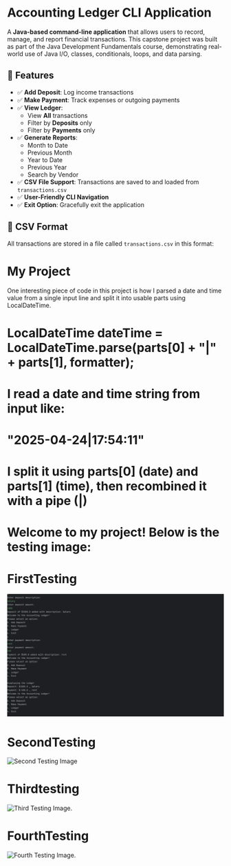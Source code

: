 # Accounting Ledger CLI Application

A **Java-based command-line application** that allows users to record, manage, and report financial transactions. This capstone project was built as part of the Java Development Fundamentals course, demonstrating real-world use of Java I/O, classes, conditionals, loops, and data parsing.

## 📁 Features

- ✅ **Add Deposit**: Log income transactions
- ✅ **Make Payment**: Track expenses or outgoing payments
- ✅ **View Ledger**:
  - View **All** transactions
  - Filter by **Deposits** only
  - Filter by **Payments** only
- ✅ **Generate Reports**:
  - Month to Date
  - Previous Month
  - Year to Date
  - Previous Year
  - Search by Vendor
- ✅ **CSV File Support**: Transactions are saved to and loaded from `transactions.csv`
- ✅ **User-Friendly CLI Navigation**
- ✅ **Exit Option**: Gracefully exit the application

## 📄 CSV Format

All transactions are stored in a file called `transactions.csv` in this format:

# My Project

One interesting piece of code in this project is how I parsed a date and time value from a single input line and split it 
into usable parts using LocalDateTime.

# LocalDateTime dateTime = LocalDateTime.parse(parts[0] + "|" + parts[1], formatter);
# I read a date and time string from input like:
# "2025-04-24|17:54:11"
# I split it using parts[0] (date) and parts[1] (time), then recombined it with a pipe (|)

# Welcome to my project! Below is the testing image:

# FirstTesting
![First Testing Image](https://github.com/Sujan135/accounting-ledger-app/blob/e494537a09077df3b504f7158856f9121b973d81/firstTesting.jpg)

# SecondTesting
![Second Testing Image](https://github.com/Sujan135/capstone-1/blob/013f00b664355608c304da5a21254f5e8aee03cc/mySecondTesting(Ledger).jpg)

# Thirdtesting
![Third Testing Image](https://github.com/Sujan135/capstone-1/blob/5a5f6e7b8c39d569b77724cfc4f1df0567f48336/thirdtesting(vendor).jpg).

# FourthTesting
![Fourth Testing Image](https://github.com/Sujan135/capstone-1/blob/be2a460fc432293420714ec375e29c1e49997c5b/fourthTesting(reports).jpg).
